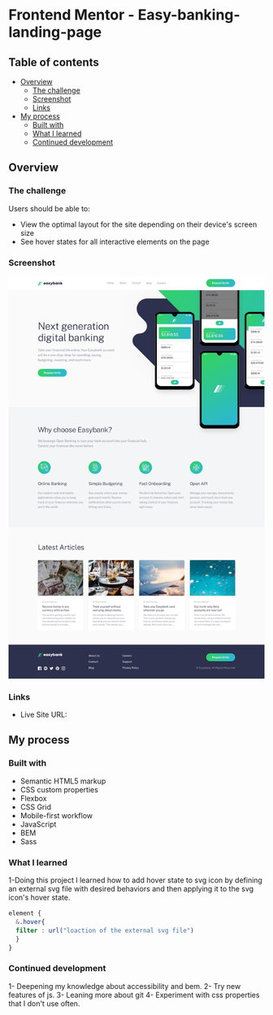 # Frontend Mentor - Easy-banking-landing-page


## Table of contents

- [Overview](#overview)
  - [The challenge](#the-challenge)
  - [Screenshot](#screenshot)
  - [Links](#links)
- [My process](#my-process)
  - [Built with](#built-with)
  - [What I learned](#what-i-learned)
  - [Continued development](#continued-development)


## Overview

### The challenge

Users should be able to:

- View the optimal layout for the site depending on their device's screen size
- See hover states for all interactive elements on the page

### Screenshot

![](./design/desktop-design.jpg)
### Links

- Live Site URL: []()

## My process

### Built with

- Semantic HTML5 markup
- CSS custom properties
- Flexbox
- CSS Grid
- Mobile-first workflow
- JavaScript 
- BEM 
- Sass

### What I learned

1-Doing this project I learned how to add hover state to svg icon by defining an external svg file with desired behaviors and then applying it to the svg icon's hover state.
```css
element {
  &.hover{
  filter : url("loaction of the external svg file")
  }
}
```


### Continued development

1- Deepening my knowledge about accessibility and bem.
2- Try new features of js.
3- Leaning more about git 
4- Experiment with css properties that I don't use often. 
